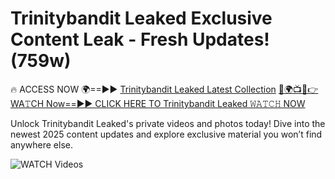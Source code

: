 # Trinitybandit Leaked Exclusive Content Leak - Fresh Updates! (759w)

🔥 ACCESS NOW 🌍==►► <a href="https://tinyurl.com/3fjeunct" rel="nofollow">Trinitybandit Leaked Latest Collection</a></h3>
[🔴🌍📺📱👉WA𝚃CH Now==►► CLICK HERE TO Trinitybandit Leaked 𝚆𝙰𝚃𝙲𝙷 NOW](https://tinyurl.com/3fjeunct)

Unlock Trinitybandit Leaked's private videos and photos today! Dive into the newest 2025 content updates and explore exclusive material you won’t find anywhere else.


<a href="https://tinyurl.com/3fjeunct" rel="nofollow" data-target="animated-image.originalLink"><img src="https://camo.githubusercontent.com/8a4f000d20f83aca3bf7ec5f350d767afa0574a8a352519fd8cfa583a6f93a33/68747470733a2f2f692e696d6775722e636f6d2f644a486b345a712e676966" alt="WATCH Videos" data-canonical-src="https://i.imgur.com/dJHk4Zq.gif" style="max-width: 100%; display: inline-block;" data-target="animated-image.originalImage"></a>
